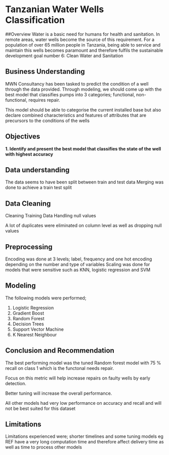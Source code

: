 # Tanzanian Water Wells Classification

##Overview
Water is a basic need for humans for health and sanitation. In remote areas, water wells become the source of this requirement. For a population of over 65 million people in Tanzania, being able to service and maintain this wells  becomes paramount and therefore fulfils the sustainable development goal number 6: Clean Water and Sanitation

## Business Understanding

MWN Consultancy has been tasked to predict the condition of a well through the data provided. Through modeling, we should come up with the best model that classifies pumps into 3 categories;  functional, non-functional, requires repair.

This model should be able to categorise the current installed base but also declare combined characteristics and features of attributes that are precursors to the conditions of the wells

## Objectives

**1. Identify and present the best model that classifies the state of the well with highest accuracy**

## Data understanding
The data seems to have been split between train and test data
Merging was done to achieve a train test split

## Data Cleaning
Cleaning Training Data
Handling null values

A lot of duplicates were eliminated on column level as well as dropping null values

## Preprocessing
Encoding was done at 3 levels; label, frequency and one hot encoding depending on the number and type of variables
Scaling was done for models that were sensitive such as KNN, logistic regression and SVM

## Modeling
The following models were performed;
1. Logistic Regression
2. Gradient Boost
3. Random Forest
4. Decision Trees
5. Support Vector Machine
6. K Nearest Neighbour

## Conclusion and Recommendation
The best performing model was the tuned Random forest model with 75 % recall on class 1 which is the functonal needs repair.

Focus on this metric will help increase repairs on faulty wells by early detection.

Better tuning will increase the overall performance.

All other models had very low performance on accuracy and recall and will not be best suited for this dataset

## Limitations
Limitations experienced were; shorter timelines and some tuning models eg REF have a very long computation time and therefore affect delivery time as well as time to process other models




